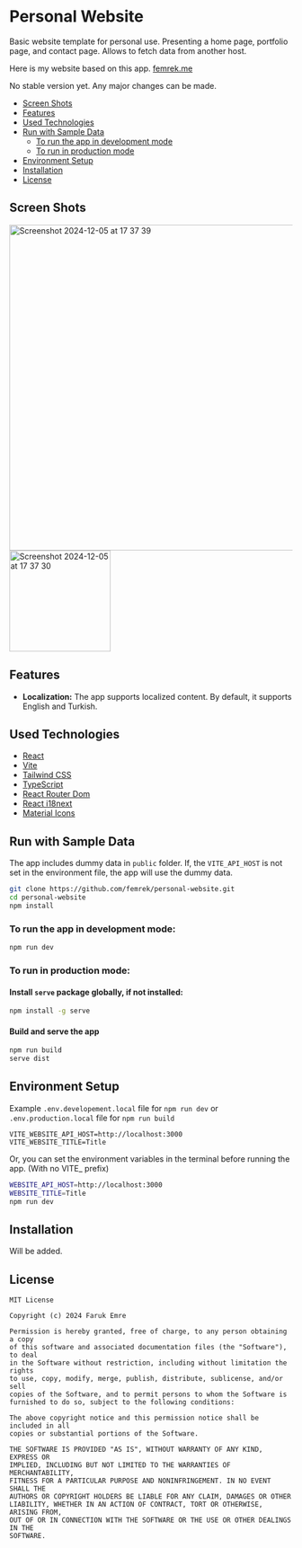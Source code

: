# Personal Website

Basic website template for personal use. Presenting a home page, portfolio page, and contact page. Allows to fetch data
from another host.

Here is my website based on this app. [femrek.me](https://femrek.me)

No stable version yet. Any major changes can be made.

- [Screen Shots](#screen-shots)
- [Features](#features)
- [Used Technologies](#used-technologies)
- [Run with Sample Data](#run-with-sample-data)
    - [To run the app in development mode](#to-run-the-app-in-development-mode)
    - [To run in production mode](#to-run-in-production-mode)
- [Environment Setup](#environment-setup)
- [Installation](#installation)
- [License](#license)

## Screen Shots

<img width="580" alt="Screenshot 2024-12-05 at 17 37 39" src="https://github.com/user-attachments/assets/d54ec016-cec6-477f-8d05-538e0ca4eb1f">
<img width="180" alt="Screenshot 2024-12-05 at 17 37 30" src="https://github.com/user-attachments/assets/542e6ff2-5f7a-446f-8c70-2fe7ec4a34b2">

## Features

- <strong>Localization:</strong>
  The app supports localized content. By default, it supports English and Turkish.

## Used Technologies

- [React](https://reactjs.org/)
- [Vite](https://vite.dev/)
- [Tailwind CSS](https://tailwindcss.com/)
- [TypeScript](https://www.typescriptlang.org/)
- [React Router Dom](https://reactrouter.com/)
- [React i18next](https://react.i18next.com/)
- [Material Icons](https://material.io/resources/icons/)

## Run with Sample Data

The app includes dummy data in `public` folder. If, the `VITE_API_HOST` is not set in the environment file, the app will
use the dummy data.

```bash
git clone https://github.com/femrek/personal-website.git
cd personal-website
npm install
````

### To run the app in development mode:

```bash
npm run dev
```

### To run in production mode:

#### Install `serve` package globally, if not installed:

```bash
npm install -g serve
```

#### Build and serve the app

```bash
npm run build
serve dist
```

## Environment Setup

Example `.env.developement.local` file for `npm run dev` or `.env.production.local` file for `npm run build`

```
VITE_WEBSITE_API_HOST=http://localhost:3000
VITE_WEBSITE_TITLE=Title
```

Or, you can set the environment variables in the terminal before running the app. (With no VITE_ prefix)

```bash
WEBSITE_API_HOST=http://localhost:3000 
WEBSITE_TITLE=Title
npm run dev
```

## Installation

Will be added.

## License

```
MIT License

Copyright (c) 2024 Faruk Emre

Permission is hereby granted, free of charge, to any person obtaining a copy
of this software and associated documentation files (the "Software"), to deal
in the Software without restriction, including without limitation the rights
to use, copy, modify, merge, publish, distribute, sublicense, and/or sell
copies of the Software, and to permit persons to whom the Software is
furnished to do so, subject to the following conditions:

The above copyright notice and this permission notice shall be included in all
copies or substantial portions of the Software.

THE SOFTWARE IS PROVIDED "AS IS", WITHOUT WARRANTY OF ANY KIND, EXPRESS OR
IMPLIED, INCLUDING BUT NOT LIMITED TO THE WARRANTIES OF MERCHANTABILITY,
FITNESS FOR A PARTICULAR PURPOSE AND NONINFRINGEMENT. IN NO EVENT SHALL THE
AUTHORS OR COPYRIGHT HOLDERS BE LIABLE FOR ANY CLAIM, DAMAGES OR OTHER
LIABILITY, WHETHER IN AN ACTION OF CONTRACT, TORT OR OTHERWISE, ARISING FROM,
OUT OF OR IN CONNECTION WITH THE SOFTWARE OR THE USE OR OTHER DEALINGS IN THE
SOFTWARE.
```
